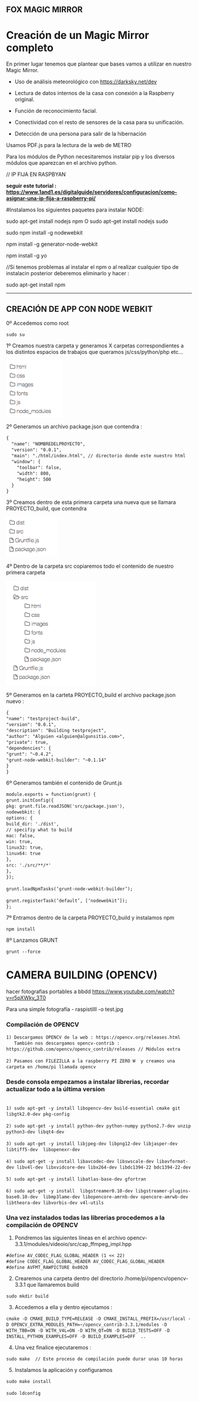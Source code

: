 ## FOX MAGIC MIRROR

# Creación de un Magic Mirror completo

En primer lugar tenemos que plantear que bases vamos a utilizar en nuestro Magic Mirror.

- Uso de análisis meteorológico con <https://darksky.net/dev>

- Lectura de datos internos de la casa con conexión a la Raspberry original.

- Función de reconocimiento facial.

- Conectividad con el resto de sensores de la casa para su unificación.

- Detección de una persona para salir de la hibernación


Usamos PDF.js para la lectura de la web de METRO

Para los módulos de Python necesitaremos instalar pip y los diversos módulos que aparezcan en el archivo python.


// IP FIJA EN RASPBYAN

**seguir este tutorial : https://www.1and1.es/digitalguide/servidores/configuracion/como-asignar-una-ip-fija-a-raspberry-pi/**

#Instalamos los siguientes paquetes para instalar NODE:

sudo apt-get install nodejs npm O sudo apt-get install nodejs sudo

sudo npm install -g nodewebkit

npm install -g generator-node-webkit
 
npm install -g yo

//Si tenemos problemas al instalar el npm o al realizar cualquier tipo de instalacin posterior deberemos eliminarlo y hacer :

sudo apt-get install npm

----------------------------------------------------------------------------------------

## CREACIÓN DE APP CON NODE WEBKIT

0º Accedemos como root

```
sudo su
```

1º Creamos nuestra carpeta y generamos X carpetas correspondientes a los distintos espacios de trabajos que queramos js/css/python/php etc...

![image](/imagenes/1.png)

2º Generamos un archivo package.json que contendra :

```
{
  "name": "NOMBREDELPROYECTO",
  "version": "0.0.1",
  "main": "./html/index.html", // directorio donde este nuestro html
  "window": {
    "toolbar": false,
    "width": 800,
    "height": 500
  }
}
```


3º Creamos dentro de esta primera carpeta una nueva que se llamara  PROYECTO_build, que contendra 

![image](/imagenes/3.png)

4º Dentro de la carpeta src copiaremos todo el contenido de nuestro primera carpeta

![image](/imagenes/4.png)

5º Generamos en la carteta PROYECTO_build el archivo package.json nuevo :

```
{
"name": "testproject-build",
"version": "0.0.1",
"description": "Building testproject",
"author": "Alguien <alguien@algunsitio.com>",
"private": true,
"dependencies": {
"grunt": "~0.4.2",
"grunt-node-webkit-builder": "~0.1.14"
}
}
```


6º Generamos también el contenido de Grunt.js 

```
module.exports = function(grunt) {
grunt.initConfig({
pkg: grunt.file.readJSON('src/package.json'),
nodewebkit: {
options: {
build_dir: './dist',
// specifiy what to build
mac: false,
win: true,
linux32: true,
linux64: true
},
src: './src/**/*'
},
});

grunt.loadNpmTasks(‘grunt-node-webkit-builder’);

grunt.registerTask(‘default’, [‘nodewebkit’]);
};
```

7º Entramos dentro de la carpeta PROYECTO_build y instalamos npm

```
npm install
```

8º Lanzamos GRUNT

```
grunt --force
```


# CAMERA BUILDING (OPENCV)

hacer fotografias portables a bbdd https://www.youtube.com/watch?v=r5pXWky_3T0

Para una simple fotografía  - raspistilll -o test.jpg



### Compilación de  OPENCV
```
1) Descargamos OPENCV de la web : https://opencv.org/releases.html
   También nos descargamos opencv-contrib : https://github.com/opencv/opencv_contrib/releases // Módulos extra

2) Pasamos con FILEZILLA a la raspberry PI ZERO W  y creamos una carpeta en /home/pi llamada opencv
```

### Desde consola empezamos a instalar librerias, recordar actualizar todo a la última version 

```

1) sudo apt-get -y install libopencv-dev build-essential cmake git libgtk2.0-dev pkg-config

2) sudo apt-get -y install python-dev python-numpy python2.7-dev unzip python3-dev libqt4-dev

3) sudo apt-get -y install libjpeg-dev libpng12-dev libjasper-dev libtiff5-dev  libopenexr-dev

4) sudo apt-get -y install libavcodec-dev libswscale-dev libavformat-dev libv4l-dev libxvidcore-dev libx264-dev libdc1394-22 bdc1394-22-dev

5) sudo apt-get -y install libatlas-base-dev gfortran 

6) sudo apt-get -y install  libgstreamer0.10-dev libgstreamer-plugins-base0.10-dev  libmp3lame-dev libopencore-amrnb-dev opencore-amrwb-dev libtheora-dev libvorbis-dev v4l-utils 

```

### Una vez instalados todas las librerias procedemos a la compilación de OPENCV


1) Pondremos las siguientes líneas en el archivo opencv-3.3.1/modules/videoio/src/cap_ffmpeg_impl.hpp

```
#define AV_CODEC_FLAG_GLOBAL_HEADER (1 << 22)
#define CODEC_FLAG_GLOBAL_HEADER AV_CODEC_FLAG_GLOBAL_HEADER
#define AVFMT_RAWPICTURE 0x0020

```

2) Crearemos una carpeta dentro del directorio /home/pi/opencv/opencv-3.3.1 que llamaremos build

```
sudo mkdir build

```
3) Accedemos a ella y dentro ejecutamos : 

```
cmake -D CMAKE_BUILD_TYPE=RELEASE -D CMAKE_INSTALL_PREFIX=/usr/local -D OPENCV_EXTRA_MODULES_PATH=~/opencv_contrib-3.3.1/modules -D WITH_TBB=ON -D WITH_V4L=ON -D WITH_QT=ON -D BUILD_TESTS=OFF -D INSTALL_PYTHON_EXAMPLES=OFF -D BUILD_EXAMPLES=OFF  ..
```

4) Una vez finalice ejecutaremos :
```
sudo make  // Este proceso de compilación puede durar unas 10 horas
```

5) Instalamos la aplicación y configuramos

```
sudo make install
 
sudo ldconfig
```

